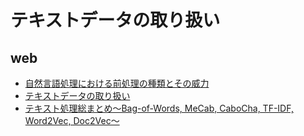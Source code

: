 # テキストデータの取り扱い
## web
- [自然言語処理における前処理の種類とその威力](https://qiita.com/Hironsan/items/2466fe0f344115aff177)
- [テキストデータの取り扱い](https://uribo.github.io/practical-ds/02/text.html)
- [テキスト処理総まとめ〜Bag-of-Words, MeCab, CaboCha, TF-IDF, Word2Vec, Doc2Vec〜](https://qiita.com/kazukiii/items/d717add45bbc76a71430)
